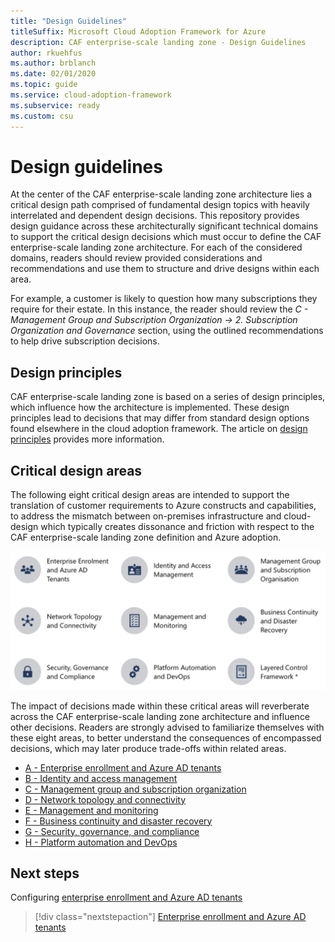 ```yaml
---
title: "Design Guidelines"
titleSuffix: Microsoft Cloud Adoption Framework for Azure
description: CAF enterprise-scale landing zone - Design Guidelines
author: rkuehfus
ms.author: brblanch
ms.date: 02/01/2020
ms.topic: guide
ms.service: cloud-adoption-framework
ms.subservice: ready
ms.custom: csu
---
```



# Design guidelines

At the center of the CAF enterprise-scale landing zone architecture lies a critical design path comprised of fundamental design topics with heavily interrelated and dependent design decisions. This repository provides design guidance across these architecturally significant technical domains to support the critical design decisions which must occur to define the CAF enterprise-scale landing zone architecture. For each of the considered domains, readers should review provided considerations and recommendations and use them to structure and drive designs within each area.

For example, a customer is likely to question how many subscriptions they require for their estate. In this instance, the reader should review the *C - Management Group and Subscription Organization -&gt; 2. Subscription Organization and Governance* section, using the outlined recommendations to help drive subscription decisions.

## Design principles

CAF enterprise-scale landing zone is based on a series of design principles, which influence how the architecture is implemented. These design principles lead to decisions that may differ from standard design options found elsewhere in the cloud adoption framework. The article on [design principles](./design-principles.md) provides more information.

## Critical design areas

The following eight critical design areas are intended to support the translation of customer requirements to Azure constructs and capabilities, to address the mismatch between on-premises infrastructure and cloud-design which typically creates dissonance and friction with respect to the CAF enterprise-scale landing zone definition and Azure adoption.

[![Critical Design Areas](./media/critical-design-areas.png "Critical Design Areas")](./media/critical-design-areas.png)

The impact of decisions made within these critical areas will reverberate across the CAF enterprise-scale landing zone architecture and influence other decisions. Readers are strongly advised to familiarize themselves with these eight areas, to better understand the consequences of encompassed decisions, which may later produce trade-offs within related areas.

* [A - Enterprise enrollment and Azure AD tenants](./A-Enterprise-Enrolment-and-Azure-AD-Tenants.md)
* [B - Identity and access management](./B-Identity-and-Access-Management.md)
* [C - Management group and subscription organization](./C-Management-Group-and-Subscription-Organization.md)
* [D - Network topology and connectivity](./D-Network-Topology-and-Connectivity.md)
* [E - Management and monitoring](./E-Management-and-Monitoring.md)
* [F - Business continuity and disaster recovery](./F-Business-Continuity-and-Disaster-Recovery.md)
* [G - Security, governance, and compliance](./G-Security-Governance-and-Compliance.md)
* [H - Platform automation and DevOps](./H-Platform-Automation-and-DevOps.md)

## Next steps

Configuring [enterprise enrollment and Azure AD tenants](./A-Enterprise-Enrolment-and-Azure-AD-Tenants.md)

> [!div class="nextstepaction"]
> [Enterprise enrollment and Azure AD tenants](./A-Enterprise-Enrolment-and-Azure-AD-Tenants.md)
